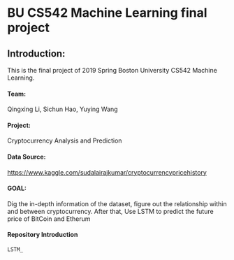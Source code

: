 # BU CS542 Machine Learning final project 
## Introduction:
This is the final project of 2019 Spring Boston University CS542 Machine Learning.

#### Team: 
Qingxing Li, Sichun Hao, Yuying Wang

#### Project: 
Cryptocurrency Analysis and Prediction

#### Data Source: 
https://www.kaggle.com/sudalairajkumar/cryptocurrencypricehistory

#### GOAL: 
Dig the in-depth information of the dataset, figure out the relationship within and between cryptocurrency. After that, Use LSTM to predict the future price of BitCoin and Etherum

#### Repository Introduction
    LSTM_
